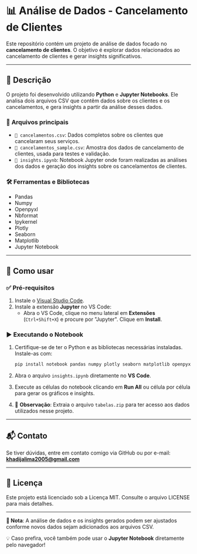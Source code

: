 # 📊 **Análise de Dados - Cancelamento de Clientes**

Este repositório contém um projeto de análise de dados focado no **cancelamento de clientes**. O objetivo é explorar dados relacionados ao cancelamento de clientes e gerar insights significativos.

---

## 📝 **Descrição**

O projeto foi desenvolvido utilizando **Python** e **Jupyter Notebooks**. Ele analisa dois arquivos CSV que contêm dados sobre os clientes e os cancelamentos, e gera insights a partir da análise desses dados.

### 📁 **Arquivos principais**
- `📂 cancelamentos.csv`: Dados completos sobre os clientes que cancelaram seus serviços.
- `📂 cancelamentos_sample.csv`: Amostra dos dados de cancelamento de clientes, usada para testes e validação.
- `📓 insights.ipynb`: Notebook Jupyter onde foram realizadas as análises dos dados e geração dos insights sobre os cancelamentos de clientes.

### 🛠️ **Ferramentas e Bibliotecas**
- Pandas
- Numpy
- Openpyxl
- Nbformat
- Ipykernel
- Plotly
- Seaborn
- Matplotlib
- Jupyter Notebook

---

## 🚀 **Como usar**

### ✅ **Pré-requisitos**
1. Instale o [Visual Studio Code](https://code.visualstudio.com/).
2. Instale a extensão **Jupyter** no VS Code:
   - Abra o VS Code, clique no menu lateral em **Extensões** (`Ctrl+Shift+X`) e procure por "Jupyter". Clique em **Install**.

### ▶️ **Executando o Notebook**
1. Certifique-se de ter o Python e as bibliotecas necessárias instaladas. Instale-as com:
    ```bash
    pip install notebook pandas numpy plotly seaborn matplotlib openpyxl ipykernel
    ```

2. Abra o arquivo `insights.ipynb` diretamente no **VS Code**.

3. Execute as células do notebook clicando em **Run All** ou célula por célula para gerar os gráficos e insights.

4. 📂 **Observação**: Extraia o arquivo `tabelas.zip` para ter acesso aos dados utilizados nesse projeto.

---

## 📬 **Contato**

Se tiver dúvidas, entre em contato comigo via GitHub ou por e-mail: **khadijalima2005@gmail.com**

---

## 📜 Licença
Este projeto está licenciado sob a Licença MIT. Consulte o arquivo LICENSE para mais detalhes.

---

**📌 Nota**: A análise de dados e os insights gerados podem ser ajustados conforme novos dados sejam adicionados aos arquivos CSV.

💡 Caso prefira, você também pode usar o **Jupyter Notebook** diretamente pelo navegador!
